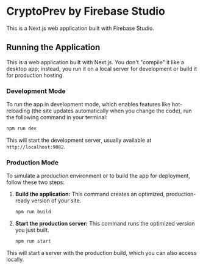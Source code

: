 # CryptoPrev by Firebase Studio

This is a Next.js web application built with Firebase Studio.

## Running the Application

This is a web application built with Next.js. You don't "compile" it like a desktop app; instead, you run it on a local server for development or build it for production hosting.

### Development Mode

To run the app in development mode, which enables features like hot-reloading (the site updates automatically when you change the code), run the following command in your terminal:

```bash
npm run dev
```

This will start the development server, usually available at `http://localhost:9002`.

### Production Mode

To simulate a production environment or to build the app for deployment, follow these two steps:

1.  **Build the application:** This command creates an optimized, production-ready version of your site.

    ```bash
    npm run build
    ```

2.  **Start the production server:** This command runs the optimized version you just built.

    ```bash
    npm run start
    ```

This will start a server with the production build, which you can also access locally.
